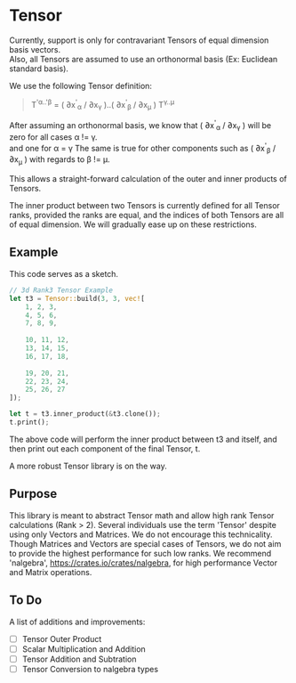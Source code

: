 # Tensor

Currently, support is only for contravariant Tensors of equal dimension basis vectors.<br/>
Also, all Tensors are assumed to use an orthonormal basis (Ex: Euclidean standard basis).

We use the following Tensor definition:<br/>
>T<sup>'α..'β</sup> = ( ∂x<sup>'</sup><sub>α</sub> / ∂x<sub>γ</sub> )..(  ∂x<sup>'</sup><sub>β</sub> / ∂x<sub>μ</sub> ) T<sup>γ..μ</sup>

After assuming an orthonormal basis, we know that ( ∂x<sup>'</sup><sub>α</sub> / ∂x<sub>γ</sub> ) will be zero for all cases α != γ.<br/> and one for α = γ
The same is true for other components such as ( ∂x<sup>'</sup><sub>β</sub> / ∂x<sub>μ</sub> ) with regards to β != μ.

This allows a straight-forward calculation of the outer and inner products of Tensors.

The inner product between two Tensors is currently defined for all Tensor ranks, provided the ranks are equal, and the indices of both Tensors are all of equal dimension.  We will gradually ease up on these restrictions.

## Example
This code serves as a sketch.<br/>


```rust
// 3d Rank3 Tensor Example
let t3 = Tensor::build(3, 3, vec![
    1, 2, 3,
    4, 5, 6,
    7, 8, 9,
    
    10, 11, 12,
    13, 14, 15,
    16, 17, 18,
    
    19, 20, 21,
    22, 23, 24,
    25, 26, 27
]);

let t = t3.inner_product(&t3.clone());
t.print();
```

The above code will perform the inner product between t3 and itself, and then print out each component of the final Tensor, t.


A more robust Tensor library is on the way.

## Purpose

This library is meant to abstract Tensor math and allow high rank Tensor calculations (Rank > 2).  Several individuals use the term 'Tensor' despite using only Vectors and Matrices.  We do not encourage this technicality.  Though Matrices and Vectors are special cases of Tensors, we do not aim to provide the highest performance for such low ranks.  We recommend 'nalgebra', https://crates.io/crates/nalgebra, for high performance Vector and Matrix operations.

## To Do

A list of additions and improvements:

* [ ] Tensor Outer Product
* [ ] Scalar Multiplication and Addition
* [ ] Tensor Addition and Subtration
* [ ] Tensor Conversion to nalgebra types
